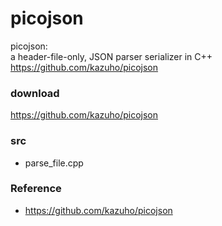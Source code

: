 picojson
===============

picojson:  <br/>
a header-file-only, JSON parser serializer in C++ <br/>
https://github.com/kazuho/picojson <br/>


###  download
https://github.com/kazuho/picojson <br/>


### src
- parse_file.cpp <br/>


### Reference
- https://github.com/kazuho/picojson

